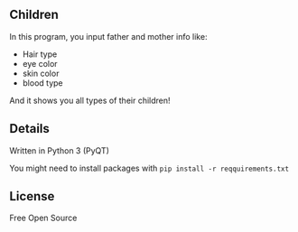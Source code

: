 ## Children

In this program, you input father and mother info like:
- Hair type
- eye color
- skin color
- blood type

And it shows you all types of their children!

## Details
Written in Python 3 (PyQT)

You might need to install packages with `pip install -r reqquirements.txt`

## License
Free Open Source
